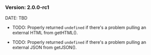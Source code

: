### Version: 2.0.0-rc1

DATE: TBD

- TODO: Properly returned `undefined` if there's a 
problem pulling an external HTML from 
getHTML().

- TODO: Properly returned `undefined` if there's a 
problem pulling an external JSON from 
getJSON().

